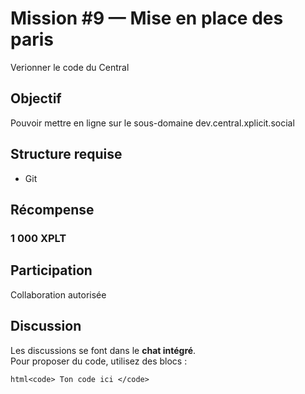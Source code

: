 <!--
{
  "id": "9_[Mission]_[Versionning]",
  "secteur": "devellopement",
  "xplt": 1000,
  "statut": "ouverte"
}
-->

# Mission #9 — Mise en place des paris
Verionner le code du Central

## Objectif
Pouvoir mettre en ligne sur le sous-domaine dev.central.xplicit.social

## Structure requise
- Git

## Récompense

### 1 000 XPLT

## Participation
Collaboration autorisée

## Discussion
Les discussions se font dans le **chat intégré**.  
Pour proposer du code, utilisez des blocs :

```html<code> Ton code ici </code>```
